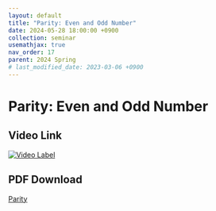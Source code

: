 ```yaml
---
layout: default
title: "Parity: Even and Odd Number"
date: 2024-05-28 18:00:00 +0900
collection: seminar
usemathjax: true
nav_order: 17
parent: 2024 Spring
# last_modified_date: 2023-03-06 +0900
---
```

# Parity: Even and Odd Number
<!-- ## <center> Abstract </center>
Francis Guthrie claimed in 1852 the four color problem. We
proof two essential lemmas and then solve six color problem. We expand
the proof of six color problem into five, four color problem. Kempe
published this proof in 1879. However the flaw was discovered in 1890
by Heawood. Although flawed, Kempe’s idea was used as one of a basic
tool. -->
## Video Link

[![Video Label](https://img.youtube.com/vi/oNWr3PaY2mE/hqdefault.jpg)](https://youtu.be/oNWr3PaY2mE)

## PDF Download

<a target='_blank' href='download/Parity.pptx'>Parity </a>